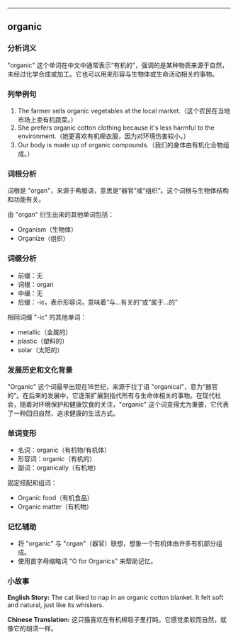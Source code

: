 
---------------
## organic
### 分析词义

"organic" 这个单词在中文中通常表示“有机的”，强调的是某种物质来源于自然，未经过化学合成或加工。它也可以用来形容与生物体或生命活动相关的事物。

### 列举例句

1. The farmer sells organic vegetables at the local market.（这个农民在当地市场上卖有机蔬菜。）
2. She prefers organic cotton clothing because it's less harmful to the environment.（她更喜欢有机棉衣服，因为对环境伤害较小。）
3. Our body is made up of organic compounds.（我们的身体由有机化合物组成。）

### 词根分析

词根是 "organ"，来源于希腊语，意思是“器官”或“组织”。这个词根与生物体结构和功能有关。

由 "organ" 衍生出来的其他单词包括：
- Organism（生物体）
- Organize（组织）

### 词缀分析

- 前缀：无
- 词根：organ
- 中缀：无
- 后缀：-ic，表示形容词，意味着“与...有关的”或“属于...的”

相同词缀 "-ic" 的其他单词：
- metallic（金属的）
- plastic（塑料的）
- solar（太阳的）

### 发展历史和文化背景

"Organic" 这个词最早出现在16世纪，来源于拉丁语 "organical"，意为“器官的”。在后来的发展中，它逐渐扩展到指代所有与生命体相关的事物。在现代社会，随着对环境保护和健康饮食的关注，"organic" 这个词变得尤为重要，它代表了一种回归自然、追求健康的生活方式。

### 单词变形

- 名词：organic（有机物/有机体）
- 形容词：organic（有机的）
- 副词：organically（有机地）

固定搭配和组词：
- Organic food（有机食品）
- Organic matter（有机物）

### 记忆辅助

- 将 "organic" 与 "organ"（器官）联想，想象一个有机体由许多有机部分组成。
- 使用首字母缩略词 "O for Organics" 来帮助记忆。

### 小故事

**English Story:**
The cat liked to nap in an organic cotton blanket. It felt soft and natural, just like its whiskers.

**Chinese Translation:**
这只猫喜欢在有机棉毯子里打盹。它感觉柔软而自然，就像它的胡须一样。

